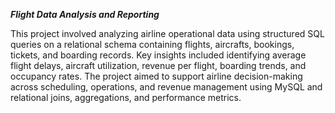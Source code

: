 _**Flight Data Analysis and Reporting**_

This project involved analyzing airline operational data using structured SQL queries on a relational schema containing flights, aircrafts, bookings, tickets, and boarding records. Key insights included identifying average flight delays, aircraft utilization, revenue per flight, boarding trends, and occupancy rates. The project aimed to support airline decision-making across scheduling, operations, and revenue management using MySQL and relational joins, aggregations, and performance metrics.
